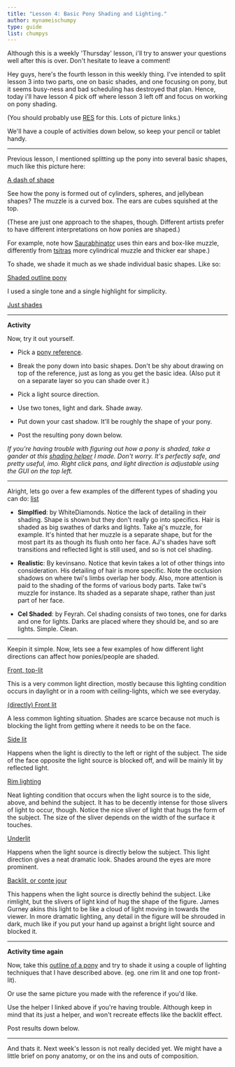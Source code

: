 ```yaml
---
title: "Lesson 4: Basic Pony Shading and Lighting."
author: mynameischumpy
type: guide
list: chumpys
---
```

Although this is a weekly 'Thursday' lesson, i'll try to answer your questions well after this is over. Don't hesitate to leave a comment!

Hey guys, here's the fourth lesson in this weekly thing. I've intended to split lesson 3 into two parts, one on basic shades, and one focusing on pony, but it seems busy-ness and bad scheduling has destroyed that plan. Hence, today i'll have lesson 4 pick off where lesson 3 left off and focus on working on pony shading.

(You should probably use [RES](http://redditenhancementsuite.com/) for this. Lots of picture links.)

We'll have a couple of activities down below, so keep your pencil or tablet handy.

<!-- [](https://www.reddit.com/sp) -->

-----

Previous lesson, I mentioned splitting up the pony into several basic shapes, much like this picture here:

[A dash of shape](http://i.imgur.com/E2nmL.jpg)

See how the pony is formed out of cylinders, spheres, and jellybean shapes? The muzzle is a curved box. The ears are cubes squished at the top.

(These are just one approach to the shapes, though. Different artists prefer to have different interpretations on how ponies are shaped.)

For example, note how [Saurabhinator](http://saurabhinator.deviantart.com/art/Teen-Rarity-306903034) uses thin ears and box-like muzzle, differently from [tsitras](http://tsitra360.deviantart.com/art/Flutter-of-Kindness-319280067) more cylindrical muzzle and thicker ear shape.)

To shade, we shade it much as we shade individual basic shapes. Like so:

[Shaded outline pony](http://i.imgur.com/pyffa.jpg)

I used a single tone and a single highlight for simplicity.

[Just shades](http://i.imgur.com/4kZ2D.jpg)

-----

**Activity**

Now, try it out yourself.

-   Pick a [pony reference](http://ponyreference.booru.org/index.php?page=post&s=list&tags=all).

-   Break the pony down into basic shapes. Don't be shy about drawing on top of the reference, just as long as you get the basic idea. (Also put it on a separate layer so you can shade over it.)

-   Pick a light source direction.

-   Use two tones, light and dark. Shade away.

-   Put down your cast shadow. It'll be roughly the shape of your pony.

-   Post the resulting pony down below.

_If you're having trouble with figuring out how a pony is shaded, take a gander at this _[_shading helper_](https://www.dropbox.com/s/6dodc7mn0nqqnfo/flexe.zip)_ I made. Don't worry. It's perfectly safe, and pretty useful, imo. Right click pans, and light direction is adjustable using the GUI on the top left._

-----

Alright, lets go over a few examples of the different types of shading you can do: [list](http://i.imgur.com/GHAZ7.jpg)

-   **Simplfied**: by WhiteDiamonds. Notice the lack of detailing in their shading. Shape is shown but they don't really go into specifics. Hair is shaded as big swathes of darks and lights. Take aj's muzzle, for example. It's hinted that her muzzle is a separate shape, but for the most part its as though its flush onto her face. AJ's shades have soft transitions and reflected light is still used, and so is not cel shading.

-   **Realistic**: By kevinsano. Notice that kevin takes a lot of other things into consideration. His detailing of hair is more specific. Note the occlusion shadows on where twi's limbs overlap her body. Also, more attention is paid to the shading of the forms of various body parts. Take twi's muzzle for instance. Its shaded as a separate shape, rather than just part of her face.

-   **Cel Shaded**: by Feyrah. Cel shading consists of two tones, one for darks and one for lights. Darks are placed where they should be, and so are lights. Simple. Clean.

<!-- [](https://www.reddit.com/derpwizard "It might sound like i'm biased towards more realistic shading, but every shading style is fine, and it doesn't really matter what type of shading you wish to employ. Whatever works best for you works.") -->

<!-- [](https://www.reddit.com/sp) -->

-----

Keepin it simple. Now, lets see a few examples of how different light directions can affect how ponies/people are shaded.

[Front, top-lit](http://i.imgur.com/BKNKj.jpg)

This is a very common light direction, mostly because this lighting condition occurs in daylight or in a room with ceiling-lights, which we see everyday.

[(directly) Front lit](http://i.imgur.com/IfJCD.jpg)

A less common lighting situation. Shades are scarce because not much is blocking the light from getting where it needs to be on the face.

[Side lit](http://i.imgur.com/OghMc.jpg)

Happens when the light is directly to the left or right of the subject. The side of the face opposite the light source is blocked off, and will be mainly lit by reflected light.

[Rim lighting](http://i.imgur.com/f81Wl.jpg)

Neat lighting condition that occurs when the light source is to the side, above, and behind the subject. It has to be decently intense for those slivers of light to occur, though. Notice the nice sliver of light that hugs the form of the subject. The size of the sliver depends on the width of the surface it touches.

[Underlit](http://i.imgur.com/yMHgH.jpg)

Happens when the light source is directly below the subject. This light direction gives a neat dramatic look. Shades around the eyes are more prominent.

[Backlit, or conte jour](http://i.imgur.com/nhbF4.jpg)

This happens when the light source is directly behind the subject. Like rimlight, but the slivers of light kind of hug the shape of the figure. James Gurney akins this light to be like a cloud of light moving in towards the viewer. In more dramatic lighting, any detail in the figure will be shrouded in dark, much like if you put your hand up against a bright light source and blocked it.

-----

**Activity time again**

Now, take this [outline of a pony](http://i.imgur.com/cKyrD.jpg) and try to shade it using a couple of lighting techniques that I have described above. (eg. one rim lit and one top front-lit).

Or use the same picture you made with the reference if you'd like.

Use the helper I linked above if you're having trouble. Although keep in mind that its just a helper, and won't recreate effects like the backlit effect.

Post results down below.

-----

And thats it. Next week's lesson is not really decided yet. We might have a little brief on pony anatomy, or on the ins and outs of composition.